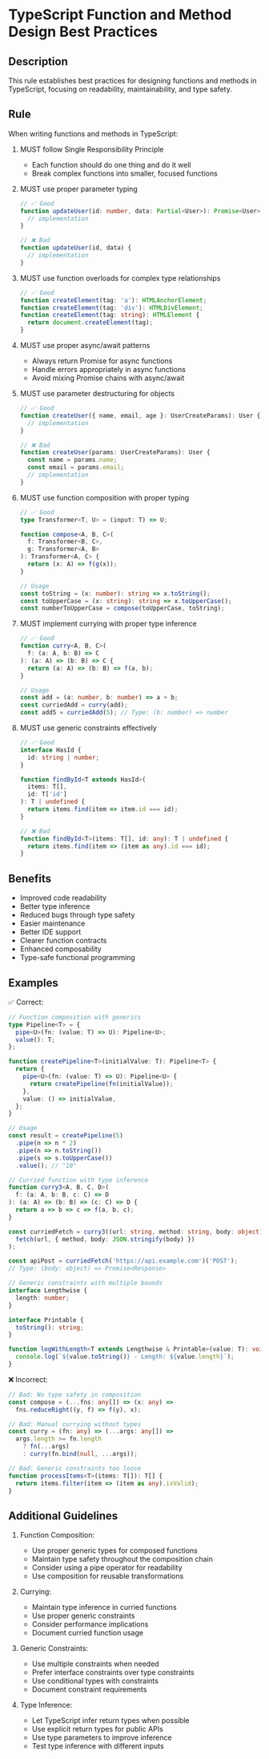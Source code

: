 # TypeScript Function and Method Design Best Practices

## Description
This rule establishes best practices for designing functions and methods in TypeScript, focusing on readability, maintainability, and type safety.

## Rule
When writing functions and methods in TypeScript:

1. MUST follow Single Responsibility Principle
   - Each function should do one thing and do it well
   - Break complex functions into smaller, focused functions

2. MUST use proper parameter typing
   ```typescript
   // ✅ Good
   function updateUser(id: number, data: Partial<User>): Promise<User> {
     // implementation
   }

   // ❌ Bad
   function updateUser(id, data) {
     // implementation
   }
   ```

3. MUST use function overloads for complex type relationships
   ```typescript
   // ✅ Good
   function createElement(tag: 'a'): HTMLAnchorElement;
   function createElement(tag: 'div'): HTMLDivElement;
   function createElement(tag: string): HTMLElement {
     return document.createElement(tag);
   }
   ```

4. MUST use proper async/await patterns
   - Always return Promise<T> for async functions
   - Handle errors appropriately in async functions
   - Avoid mixing Promise chains with async/await

5. MUST use parameter destructuring for objects
   ```typescript
   // ✅ Good
   function createUser({ name, email, age }: UserCreateParams): User {
     // implementation
   }

   // ❌ Bad
   function createUser(params: UserCreateParams): User {
     const name = params.name;
     const email = params.email;
     // implementation
   }
   ```

6. MUST use function composition with proper typing
   ```typescript
   // ✅ Good
   type Transformer<T, U> = (input: T) => U;

   function compose<A, B, C>(
     f: Transformer<B, C>,
     g: Transformer<A, B>
   ): Transformer<A, C> {
     return (x: A) => f(g(x));
   }

   // Usage
   const toString = (x: number): string => x.toString();
   const toUpperCase = (x: string): string => x.toUpperCase();
   const numberToUpperCase = compose(toUpperCase, toString);
   ```

7. MUST implement currying with proper type inference
   ```typescript
   // ✅ Good
   function curry<A, B, C>(
     f: (a: A, b: B) => C
   ): (a: A) => (b: B) => C {
     return (a: A) => (b: B) => f(a, b);
   }

   // Usage
   const add = (a: number, b: number) => a + b;
   const curriedAdd = curry(add);
   const add5 = curriedAdd(5); // Type: (b: number) => number
   ```

8. MUST use generic constraints effectively
   ```typescript
   // ✅ Good
   interface HasId {
     id: string | number;
   }

   function findById<T extends HasId>(
     items: T[],
     id: T['id']
   ): T | undefined {
     return items.find(item => item.id === id);
   }

   // ❌ Bad
   function findById<T>(items: T[], id: any): T | undefined {
     return items.find(item => (item as any).id === id);
   }
   ```

## Benefits
- Improved code readability
- Better type inference
- Reduced bugs through type safety
- Easier maintenance
- Better IDE support
- Clearer function contracts
- Enhanced composability
- Type-safe functional programming

## Examples

✅ Correct:
```typescript
// Function composition with generics
type Pipeline<T> = {
  pipe<U>(fn: (value: T) => U): Pipeline<U>;
  value(): T;
};

function createPipeline<T>(initialValue: T): Pipeline<T> {
  return {
    pipe<U>(fn: (value: T) => U): Pipeline<U> {
      return createPipeline(fn(initialValue));
    },
    value: () => initialValue,
  };
}

// Usage
const result = createPipeline(5)
  .pipe(n => n * 2)
  .pipe(n => n.toString())
  .pipe(s => s.toUpperCase())
  .value(); // "10"

// Curried function with type inference
function curry3<A, B, C, D>(
  f: (a: A, b: B, c: C) => D
): (a: A) => (b: B) => (c: C) => D {
  return a => b => c => f(a, b, c);
}

const curriedFetch = curry3((url: string, method: string, body: object) =>
  fetch(url, { method, body: JSON.stringify(body) })
);

const apiPost = curriedFetch('https://api.example.com')('POST');
// Type: (body: object) => Promise<Response>

// Generic constraints with multiple bounds
interface Lengthwise {
  length: number;
}

interface Printable {
  toString(): string;
}

function logWithLength<T extends Lengthwise & Printable>(value: T): void {
  console.log(`${value.toString()} - Length: ${value.length}`);
}
```

❌ Incorrect:
```typescript
// Bad: No type safety in composition
const compose = (...fns: any[]) => (x: any) =>
  fns.reduceRight((y, f) => f(y), x);

// Bad: Manual currying without types
const curry = (fn: any) => (...args: any[]) =>
  args.length >= fn.length
    ? fn(...args)
    : curry(fn.bind(null, ...args));

// Bad: Generic constraints too loose
function processItems<T>(items: T[]): T[] {
  return items.filter(item => (item as any).isValid);
}
```

## Additional Guidelines

1. Function Composition:
   - Use proper generic types for composed functions
   - Maintain type safety throughout the composition chain
   - Consider using a pipe operator for readability
   - Use composition for reusable transformations

2. Currying:
   - Maintain type inference in curried functions
   - Use proper generic constraints
   - Consider performance implications
   - Document curried function usage

3. Generic Constraints:
   - Use multiple constraints when needed
   - Prefer interface constraints over type constraints
   - Use conditional types with constraints
   - Document constraint requirements

4. Type Inference:
   - Let TypeScript infer return types when possible
   - Use explicit return types for public APIs
   - Use type parameters to improve inference
   - Test type inference with different inputs